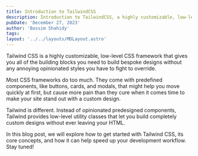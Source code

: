 ```yaml
---
title: Introduction to TailwindCSS
description: Introduction to TailwindCSS, a highly customizable, low-level CSS framework that gives you all of the building blocks you need to build bespoke designs without any annoying opinionated styles you have to fight to override.
pubDate: 'December 27, 2023'
author: 'Bassim Shahidy'
tags:
layout: '../../layouts/MDLayout.astro'
---
```


Tailwind CSS is a highly customizable, low-level CSS framework that gives you all of the building blocks you need to build bespoke designs without any annoying opinionated styles you have to fight to override.

Most CSS frameworks do too much. They come with predefined components, like buttons, cards, and modals, that might help you move quickly at first, but cause more pain than they cure when it comes time to make your site stand out with a custom design.

Tailwind is different. Instead of opinionated predesigned components, Tailwind provides low-level utility classes that let you build completely custom designs without ever leaving your HTML.

In this blog post, we will explore how to get started with Tailwind CSS, its core concepts, and how it can help speed up your development workflow. Stay tuned!
